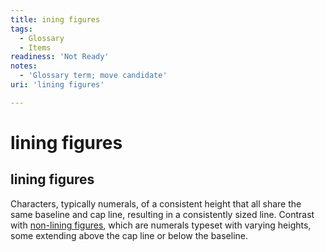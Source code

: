 ```yaml
---
title: ining figures
tags:
  - Glossary
  - Items
readiness: 'Not Ready'
notes:
  - 'Glossary term; move candidate'
uri: 'lining figures'

---
```

# lining figures

## lining figures

Characters, typically numerals, of a consistent height that all share the same baseline and cap line, resulting in a consistently sized line. Contrast with [non-lining figures](/non_lining_figures), which are numerals typeset with varying heights, some extending above the cap line or below the baseline.

